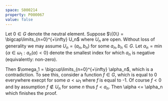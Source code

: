 ```yaml
---
space: S000214
property: P000067
value: false
---
```


Let $0 \in G$ denote the neutral element.
Suppose $\{0\} = \bigcap\limits_{n=0}^{+\infty} U_n$ where $U_n$ are open.
Without loss of generality we may assume $U_n = (a_n, b_n)$ for some $a_n, b_n \in G$.
Let $\alpha_n = \min \{ \alpha \in \omega_1 : a_n(\alpha) < 0\}$ 
denote the smallest index for which $a_n$ is negative (equivalently: non-zero).

Then $\omega_1 = \bigcup\limits_{n=0}^{+\infty} \alpha_n$, which is a contradiction. 
To see this, consider a function $f \in G$, which is equal to 0 everywhere
execpt for some $\alpha < \omega_1$ where $f$ is equal to -1.
Of course $f < 0$ and by assumption $f \notin U_n$ for some $n$ thus $f < a_n$. 
Then \alpha <= \alpha_n which finishes the proof. 
